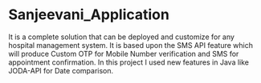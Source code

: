 # Sanjeevani_Application
It is a complete solution that can be deployed and customize for any hospital management system. It is based upon the SMS API feature which will produce Custom OTP for Mobile Number verification and SMS for appointment confirmation. In this project I used new features in Java like JODA-API for Date comparison.
